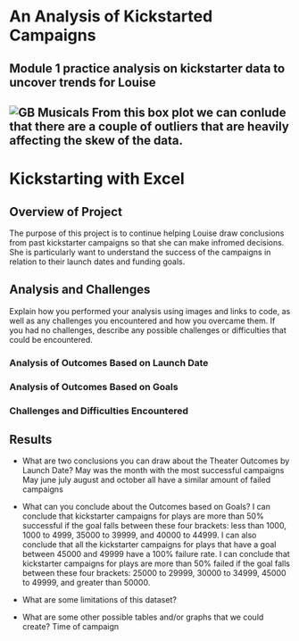 # An Analysis of Kickstarted Campaigns
## Module 1 practice analysis on kickstarter data to uncover trends for Louise
![GB Musicals](https://github.com/andreabassetti/kikstarter-analysis/blob/9b83d0336c3b42410ceb207b3cb49ac2dd5f5533/GB%20Musicals.png)
From this box plot we can conlude that there are a couple of outliers that are heavily affecting the skew of the data. 
----------
# Kickstarting with Excel

## Overview of Project 
The purpose of this project is to continue helping Louise draw conclusions from past kickstarter campaigns so that she can make infromed decisions. She is particularly want to understand the success of the campaigns in relation to their launch dates and funding goals. 

## Analysis and Challenges 
Explain how you performed your analysis using images and links to code, as well as any challenges you encountered and how you overcame them. If you had no challenges, describe any possible challenges or difficulties that could be encountered.

### Analysis of Outcomes Based on Launch Date

### Analysis of Outcomes Based on Goals

### Challenges and Difficulties Encountered

## Results

- What are two conclusions you can draw about the Theater Outcomes by Launch Date?
May was the month with the most successful campaigns
May june july august and october all have a similar amount of failed campaigns 

- What can you conclude about the Outcomes based on Goals?
I can conclude that kickstarter campaigns for plays are more than 50% successful if the goal falls between these four brackets: less than 1000, 1000 to 4999, 35000 to 39999, and 40000 to 44999. 
I can also conclude that all the kickstarter campaigns for plays that have a goal between 45000 and 49999 have a 100% failure rate. 
I can conclude that kickstarter campaigns for plays are more than 50% failed if the goal falls between these four brackets: 25000 to 29999, 30000 to 34999, 45000 to 49999, and greater than 50000. 

- What are some limitations of this dataset?


- What are some other possible tables and/or graphs that we could create?
Time of campaign 
